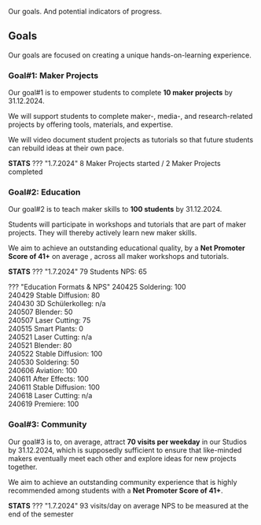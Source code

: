 Our goals. And potential indicators of progress.

## Goals

Our goals are focused on creating a unique hands-on-learning experience.

### Goal#1: Maker Projects

Our goal#1 is to empower students to complete **10 maker projects** by 31.12.2024.

We will support students to complete maker-, media-, and research-related projects by offering tools, materials, and expertise.

We will video document student projects as tutorials so that future students can rebuild ideas at their own pace.

**STATS** 
??? "1.7.2024"
    8 Maker Projects started / 2 Maker Projects completed

### Goal#2: Education

Our goal#2 is to teach maker skills to **100 students** by 31.12.2024. 

Students will participate in workshops and tutorials that are part of maker projects. They will thereby actively learn new maker skills.

We aim to achieve an outstanding educational quality, by a **Net Promoter Score of 41+** on average , across all maker workshops and tutorials.

**STATS** 
??? "1.7.2024"
    79 Students
    NPS: 65

??? "Education Formats & NPS"
    240425 Soldering: 100 <br />
    240429 Stable Diffusion: 80 <br />
    240430 3D Schülerkolleg: n/a <br />
    240507 Blender: 50 <br />
    240507 Laser Cutting: 75 <br />
    240515 Smart Plants: 0 <br />
    240521 Laser Cutting: n/a <br />
    240521 Blender: 80 <br />
    240522 Stable Diffusion: 100 <br />
    240530 Soldering: 50 <br />
    240606 Aviation: 100 <br />
    240611 After Effects: 100 <br />
    240611 Stable Diffusion: 100 <br />
    240618 Laser Cutting: n/a <br />
    240619 Premiere: 100

### Goal#3: Community

Our goal#3 is to, on average, attract **70 visits per weekday** in our Studios by 31.12.2024, which is supposedly sufficient to ensure that like-minded makers eventually meet each other and explore ideas for new projects together.

We aim to achieve an outstanding community experience that is highly recommended among students with a **Net Promoter Score of 41+**. 

**STATS** 
??? "1.7.2024" 
    93 visits/day on average
    NPS to be measured at the end of the semester